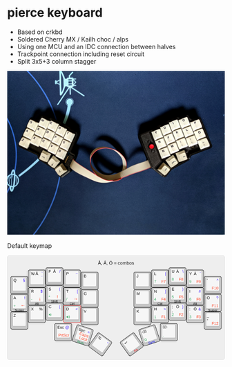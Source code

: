 # pierce keyboard

* Based on crkbd
* Soldered Cherry MX / Kailh choc / alps
* Using one MCU and an IDC connection between halves
* Trackpoint connection including reset circuit
* Split 3x5+3 column stagger

![pierce](assets/pic.jpg "pierce")

Default keymap

![keymap](layout/keyboard-layout.png "layout")

